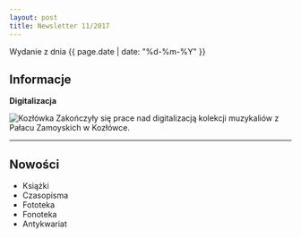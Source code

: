 ```yaml
---
layout: post
title: Newsletter 11/2017
---
```


Wydanie z dnia {{ page.date | date: "%d-%m-%Y" }}

## Informacje

**Digitalizacja**

![Kozłówka](https://github.com/nifcbff/nifcbff.github.io/blob/master/images/x.jpg?raw=true)
Zakończyły się prace nad digitalizacją kolekcji muzykaliów z Pałacu Zamoyskich w Kozłówce.



---

## Nowości

- Książki
- Czasopisma
- Fototeka
- Fonoteka
- Antykwariat
